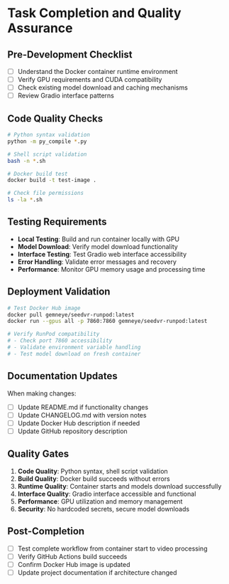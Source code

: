 # Task Completion and Quality Assurance

## Pre-Development Checklist
- [ ] Understand the Docker container runtime environment
- [ ] Verify GPU requirements and CUDA compatibility
- [ ] Check existing model download and caching mechanisms
- [ ] Review Gradio interface patterns

## Code Quality Checks
```bash
# Python syntax validation
python -m py_compile *.py

# Shell script validation  
bash -n *.sh

# Docker build test
docker build -t test-image .

# Check file permissions
ls -la *.sh
```

## Testing Requirements
- **Local Testing**: Build and run container locally with GPU
- **Model Download**: Verify model download functionality
- **Interface Testing**: Test Gradio web interface accessibility
- **Error Handling**: Validate error messages and recovery
- **Performance**: Monitor GPU memory usage and processing time

## Deployment Validation
```bash
# Test Docker Hub image
docker pull gemneye/seedvr-runpod:latest
docker run --gpus all -p 7860:7860 gemneye/seedvr-runpod:latest

# Verify RunPod compatibility
# - Check port 7860 accessibility
# - Validate environment variable handling
# - Test model download on fresh container
```

## Documentation Updates
When making changes:
- [ ] Update README.md if functionality changes
- [ ] Update CHANGELOG.md with version notes
- [ ] Update Docker Hub description if needed
- [ ] Update GitHub repository description

## Quality Gates
1. **Code Quality**: Python syntax, shell script validation
2. **Build Quality**: Docker build succeeds without errors
3. **Runtime Quality**: Container starts and models download successfully
4. **Interface Quality**: Gradio interface accessible and functional
5. **Performance**: GPU utilization and memory management
6. **Security**: No hardcoded secrets, secure model downloads

## Post-Completion
- [ ] Test complete workflow from container start to video processing
- [ ] Verify GitHub Actions build succeeds
- [ ] Confirm Docker Hub image is updated
- [ ] Update project documentation if architecture changed